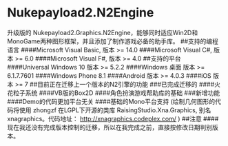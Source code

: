 # Nukepayload2.N2Engine
升级版的 Nukepayload2.Graphics.N2Engine，能够同时适应Win2D和MonoGame两种图形框架，并且添加了制作游戏必备的助手库。
##支持的编程语言
####Microsoft Visual Basic, 版本 >= 14.0
####Microsoft Visual C#, 版本 >= 6.0
####Microsoft Visual F#, 版本 >= 4.0
##支持的平台
####Universal Windows 10 版本 >= 5.2.2
####Windows 桌面 版本 >= 6.1.7.7601
####Windows Phone 8.1
####Android 版本 >= 4.0.3
####iOS 版本 >= 7
##目前正在迁移上一个版本的N2引擎的功能
###已完成迁移的
####火花粒子系统
####VB版的Box2D
####角色扮演游戏帮助库的基础
###新增功能
####Demo的代码更加平台无关
####基础的Mono平台支持 (绘制几何图形的代码将使用 zhongzf 在LGPL下开源的类库 RaisingStudio.Xna.Graphics, 别名 xnagraphics。代码地址： http://xnagraphics.codeplex.com/ )
##注意
####现在我还没有完成版本控制的迁移，所以在我完成之前，直接按修改日期判别版本。